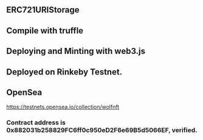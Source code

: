 ## ERC721URIStorage
## Compile with truffle
## Deploying and Minting with web3.js
## Deployed on Rinkeby Testnet.
## OpenSea
https://testnets.opensea.io/collection/wolfnft
### Contract address is 0x882031b258829FC6ff0c950eD2F6e69B5d5066EF, verified.


